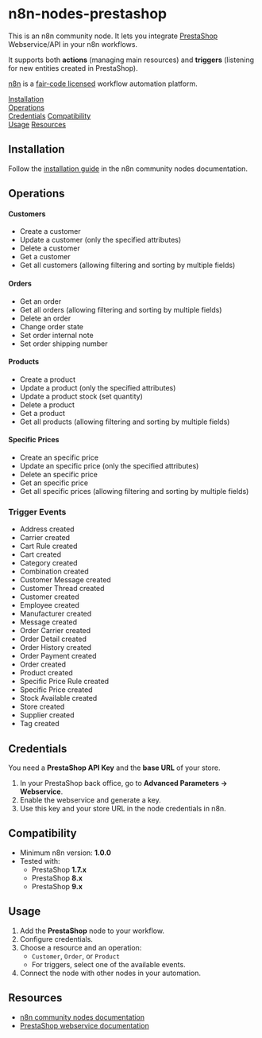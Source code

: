 # n8n-nodes-prestashop

This is an n8n community node. It lets you integrate [PrestaShop](https://www.prestashop.com/) Webservice/API in your n8n workflows.

It supports both **actions** (managing main resources) and **triggers** (listening for new entities created in PrestaShop).

[n8n](https://n8n.io/) is a [fair-code licensed](https://docs.n8n.io/reference/license/) workflow automation platform.

[Installation](#installation)  
[Operations](#operations)  
[Credentials](#credentials)
[Compatibility](#compatibility)  
[Usage](#usage)
[Resources](#resources)  

## Installation

Follow the [installation guide](https://docs.n8n.io/integrations/community-nodes/installation/) in the n8n community nodes documentation.

## Operations

#### Customers
- Create a customer
- Update a customer (only the specified attributes)
- Delete a customer
- Get a customer
- Get all customers (allowing filtering and sorting by multiple fields)

#### Orders
- Get an order
- Get all orders (allowing filtering and sorting by multiple fields)
- Delete an order
- Change order state
- Set order internal note
- Set order shipping number

#### Products
- Create a product
- Update a product (only the specified attributes)
- Update a product stock (set quantity)
- Delete a product
- Get a product
- Get all products (allowing filtering and sorting by multiple fields)

#### Specific Prices
- Create an specific price
- Update an specific price (only the specified attributes)
- Delete an specific price
- Get an specific price
- Get all specific prices (allowing filtering and sorting by multiple fields)

### Trigger Events
- Address created
- Carrier created
- Cart Rule created
- Cart created
- Category created
- Combination created
- Customer Message created
- Customer Thread created
- Customer created
- Employee created
- Manufacturer created
- Message created
- Order Carrier created
- Order Detail created
- Order History created
- Order Payment created
- Order created
- Product created
- Specific Price Rule created
- Specific Price created
- Stock Available created
- Store created
- Supplier created
- Tag created

## Credentials

You need a **PrestaShop API Key** and the **base URL** of your store.

1. In your PrestaShop back office, go to **Advanced Parameters → Webservice**.
2. Enable the webservice and generate a key.
3. Use this key and your store URL in the node credentials in n8n.

## Compatibility

- Minimum n8n version: **1.0.0**
- Tested with:
  - PrestaShop **1.7.x**
  - PrestaShop **8.x**
  - PrestaShop **9.x**

## Usage

1. Add the **PrestaShop** node to your workflow.
2. Configure credentials.
3. Choose a resource and an operation:
   - `Customer`, `Order`, or `Product`
   - For triggers, select one of the available events.
4. Connect the node with other nodes in your automation.

## Resources

* [n8n community nodes documentation](https://docs.n8n.io/integrations/#community-nodes)
* [PrestaShop webservice documentation](https://devdocs.prestashop-project.org/9/webservice/)

